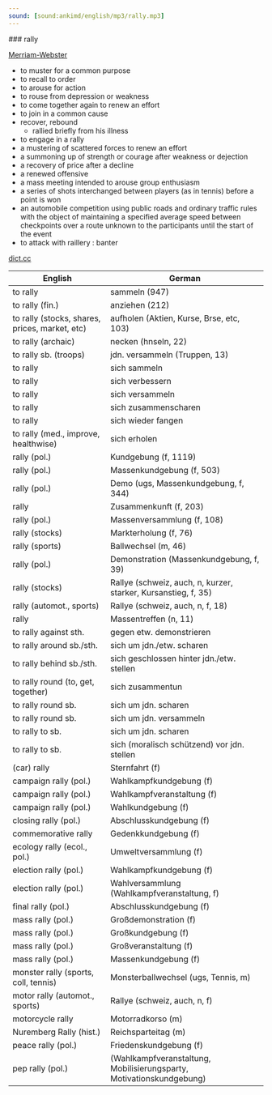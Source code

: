 ```yaml
---
sound: [sound:ankimd/english/mp3/rally.mp3]
---
```


\### rally

[Merriam-Webster](https://www.merriam-webster.com/dictionary/rally)

- to muster for a common purpose
- to recall to order
- to arouse for action
- to rouse from depression or weakness
- to come together again to renew an effort
- to join in a common cause
- recover, rebound
    - rallied briefly from his illness
- to engage in a rally
- a mustering of scattered forces to renew an effort
- a summoning up of strength or courage after weakness or dejection
- a recovery of price after a decline
- a renewed offensive
- a mass meeting intended to arouse group enthusiasm
- a series of shots interchanged between players (as in tennis) before a point is won
- an automobile competition using public roads and ordinary traffic rules with the object of maintaining a specified average speed between checkpoints over a route unknown to the participants until the start of the event
- to attack with raillery : banter

[dict.cc](https://www.dict.cc/rally)

| English        | German       |
| -------------- | ------------ |
| to rally | sammeln (947) |
| to rally (fin.) | anziehen (212) |
| to rally (stocks, shares, prices, market, etc) | aufholen (Aktien, Kurse, Brse, etc, 103) |
| to rally (archaic) | necken (hnseln, 22) |
| to rally sb. (troops) | jdn. versammeln (Truppen, 13) |
| to rally | sich sammeln |
| to rally | sich verbessern |
| to rally | sich versammeln |
| to rally | sich zusammenscharen |
| to rally | sich wieder fangen |
| to rally (med., improve, healthwise) | sich erholen |
| rally (pol.) | Kundgebung (f, 1119) |
| rally (pol.) | Massenkundgebung (f, 503) |
| rally (pol.) | Demo (ugs, Massenkundgebung, f, 344) |
| rally | Zusammenkunft (f, 203) |
| rally (pol.) | Massenversammlung (f, 108) |
| rally (stocks) | Markterholung (f, 76) |
| rally (sports) | Ballwechsel (m, 46) |
| rally (pol.) | Demonstration (Massenkundgebung, f, 39) |
| rally (stocks) | Rallye (schweiz, auch, n, kurzer, starker, Kursanstieg, f, 35) |
| rally (automot., sports) | Rallye (schweiz, auch, n, f, 18) |
| rally | Massentreffen (n, 11) |
| to rally against sth. | gegen etw. demonstrieren |
| to rally around sb./sth. | sich um jdn./etw. scharen |
| to rally behind sb./sth. | sich geschlossen hinter jdn./etw. stellen |
| to rally round (to, get, together) | sich zusammentun |
| to rally round sb. | sich um jdn. scharen |
| to rally round sb. | sich um jdn. versammeln |
| to rally to sb. | sich um jdn. scharen |
| to rally to sb. | sich (moralisch schützend) vor jdn. stellen |
| (car) rally | Sternfahrt (f) |
| campaign rally (pol.) | Wahlkampfkundgebung (f) |
| campaign rally (pol.) | Wahlkampfveranstaltung (f) |
| campaign rally (pol.) | Wahlkundgebung (f) |
| closing rally (pol.) | Abschlusskundgebung (f) |
| commemorative rally | Gedenkkundgebung (f) |
| ecology rally (ecol., pol.) | Umweltversammlung (f) |
| election rally (pol.) | Wahlkampfkundgebung (f) |
| election rally (pol.) | Wahlversammlung (Wahlkampfveranstaltung, f) |
| final rally (pol.) | Abschlusskundgebung (f) |
| mass rally (pol.) | Großdemonstration (f) |
| mass rally (pol.) | Großkundgebung (f) |
| mass rally (pol.) | Großveranstaltung (f) |
| mass rally (pol.) | Massenkundgebung (f) |
| monster rally (sports, coll, tennis) | Monsterballwechsel (ugs, Tennis, m) |
| motor rally (automot., sports) | Rallye (schweiz, auch, n, f) |
| motorcycle rally | Motorradkorso (m) |
| Nuremberg Rally (hist.) | Reichsparteitag (m) |
| peace rally (pol.) | Friedenskundgebung (f) |
| pep rally (pol.) |  (Wahlkampfveranstaltung, Mobilisierungsparty, Motivationskundgebung) |
